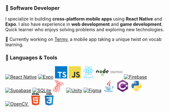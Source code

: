<h3>🚀 Software Developer</h3>
<p>
  I specialize in building <strong>cross-platform mobile apps</strong> using <strong>React Native</strong> and <strong>Expo</strong>. 
  I also have experience in <strong>web development</strong> and <strong>game development</strong>. 
  Quick learner who enjoys solving problems and exploring new technologies.
</p>
<p>
  🔨 Currently working on <a href="https://github.com/Nnadozi/Termy" target="_blank">Termy</a>, a mobile app taking a unique twist on vocab learning.
</p>

<h3>🧰 Languages & Tools</h3>

<p>
  <a href="https://reactnative.dev/" target="_blank"><img src="https://reactnative.dev/img/header_logo.svg" width="40" height="40" alt="React Native" /></a>
  <a href="https://expo.dev" target="_blank"><img src="https://avatars.githubusercontent.com/u/12504344?s=200&v=4" width="40" height="40" alt="Expo" /></a>
  <a href="https://www.typescriptlang.org/" target="_blank"><img src="https://raw.githubusercontent.com/devicons/devicon/master/icons/typescript/typescript-original.svg" width="40" height="40" alt="TypeScript" /></a>
  <a href="https://developer.mozilla.org/en-US/docs/Web/JavaScript" target="_blank"><img src="https://raw.githubusercontent.com/devicons/devicon/master/icons/javascript/javascript-original.svg" width="40" height="40" alt="JavaScript" /></a>
  <a href="https://reactjs.org/" target="_blank"><img src="https://raw.githubusercontent.com/devicons/devicon/master/icons/react/react-original-wordmark.svg" width="40" height="40" alt="React" /></a>
  <a href="https://nodejs.org" target="_blank"><img src="https://raw.githubusercontent.com/devicons/devicon/master/icons/nodejs/nodejs-original-wordmark.svg" width="40" height="40" alt="Node.js" /></a>
  <a href="https://expressjs.com" target="_blank"><img src="https://raw.githubusercontent.com/devicons/devicon/master/icons/express/express-original-wordmark.svg" width="40" height="40" alt="Express" /></a>
  <a href="https://firebase.google.com/" target="_blank"><img src="https://www.vectorlogo.zone/logos/firebase/firebase-icon.svg" width="40" height="40" alt="Firebase" /></a>
  <a href="https://supabase.com/" target="_blank"><img src="https://www.vectorlogo.zone/logos/supabase/supabase-icon.svg" width="40" height="40" alt="Supabase" /></a>
  <a href="https://www.sqlite.org/index.html" target="_blank"><img src="https://www.vectorlogo.zone/logos/sqlite/sqlite-icon.svg" width="40" height="40" alt="SQLite" /></a>
  <a href="https://learn.microsoft.com/en-us/sql/" target="_blank"><img src="https://raw.githubusercontent.com/devicons/devicon/master/icons/microsoftsqlserver/microsoftsqlserver-plain.svg" width="40" height="40" alt="SQL" /></a>
  <a href="https://unity.com/" target="_blank"><img src="https://www.vectorlogo.zone/logos/unity3d/unity3d-icon.svg" width="40" height="40" alt="Unity" /></a>
  <a href="https://www.figma.com/" target="_blank"><img src="https://www.vectorlogo.zone/logos/figma/figma-icon.svg" width="40" height="40" alt="Figma" /></a>
  <a href="https://www.java.com" target="_blank"><img src="https://raw.githubusercontent.com/devicons/devicon/master/icons/java/java-original.svg" width="40" height="40" alt="Java" /></a>
  <a href="https://www.w3schools.com/cs/" target="_blank"><img src="https://raw.githubusercontent.com/devicons/devicon/master/icons/csharp/csharp-original.svg" width="40" height="40" alt="C#" /></a>
  <a href="https://www.python.org" target="_blank">
  <img src="https://raw.githubusercontent.com/devicons/devicon/master/icons/python/python-original.svg" width="40" height="40" alt="Python" />
</a>
<a href="https://opencv.org/" target="_blank">
  <img src="https://www.vectorlogo.zone/logos/opencv/opencv-icon.svg" width="40" height="40" alt="OpenCV" />
</a>
  <a href="https://www.w3.org/html/" target="_blank"><img src="https://raw.githubusercontent.com/devicons/devicon/master/icons/html5/html5-original-wordmark.svg" width="40" height="40" alt="HTML5" /></a>
  <a href="https://www.w3schools.com/css/" target="_blank"><img src="https://raw.githubusercontent.com/devicons/devicon/master/icons/css3/css3-original-wordmark.svg" width="40" height="40" alt="CSS3" /></a>
</p>

